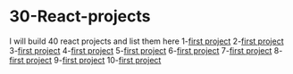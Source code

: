 # 30-React-projects

I will build 40 react projects
and list them  here 
1-[first project]()
2-[first project]()
3-[first project]()
4-[first project]()
5-[first project]()
6-[first project]()
7-[first project]()
8-[first project]()
9-[first project]()
10-[first project]()
